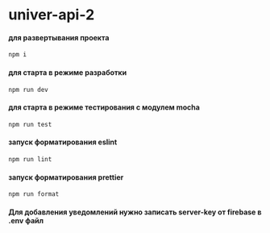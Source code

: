 # univer-api-2

#### для развертывания проекта
```
npm i
```
#### для старта в режиме разработки
```
npm run dev
```
#### для старта в режиме тестирования с модулем mocha
```
npm run test
```
#### запуск форматирования eslint
```
npm run lint
```
#### запуск форматирования prettier
```
npm run format
```
#### Для добавления уведомлений нужно записать server-key от firebase в .env файл
